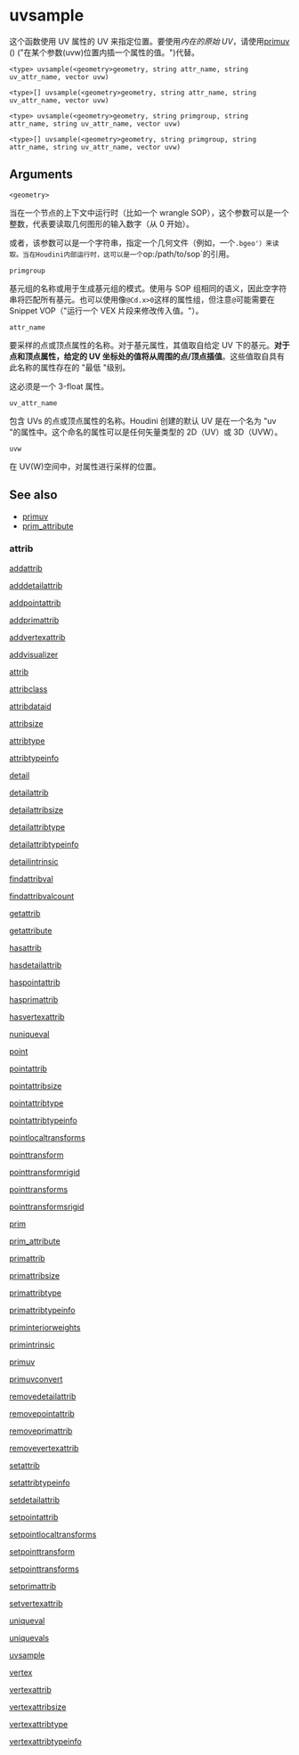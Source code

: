 # uvsample

这个函数使用 UV 属性的 UV 来指定位置。要使用*内在的原始 UV*，请使用[primuv](primuv.html) () ("在某个参数(uvw)位置内插一个属性的值。")代替。

`<type> uvsample(<geometry>geometry, string attr_name, string uv_attr_name, vector uvw)`

`<type>[] uvsample(<geometry>geometry, string attr_name, string uv_attr_name, vector uvw)`

`<type> uvsample(<geometry>geometry, string primgroup, string attr_name, string uv_attr_name, vector uvw)`

`<type>[] uvsample(<geometry>geometry, string primgroup, string attr_name, string uv_attr_name, vector uvw)`

## Arguments

`<geometry>`

当在一个节点的上下文中运行时（比如一个 wrangle SOP），这个参数可以是一个整数，代表要读取几何图形的输入数字（从 0 开始）。

或者，该参数可以是一个字符串，指定一个几何文件（例如，一个`.bgeo'）来读取。当在Houdini内部运行时，这可以是一个`op:/path/to/sop`的引用。

`primgroup`

基元组的名称或用于生成基元组的模式。使用与 SOP 组相同的语义，因此空字符串将匹配所有基元。也可以使用像`@Cd.x>0`这样的属性组，但注意`@`可能需要在Snippet VOP（"运行一个 VEX 片段来修改传入值。"）。

`attr_name`

要采样的点或顶点属性的名称。对于基元属性，其值取自给定 UV 下的基元。**对于点和顶点属性，给定的 UV 坐标处的值将从周围的点/顶点插值**。这些值取自具有此名称的属性存在的 "最低 "级别。

这必须是一个 3-float 属性。

`uv_attr_name`

包含 UVs 的点或顶点属性的名称。Houdini 创建的默认 UV 是在一个名为 "uv "的属性中。这个命名的属性可以是任何矢量类型的 2D（UV）或 3D（UVW）。

`uvw`

在 UV(W)空间中，对属性进行采样的位置。

## See also

- [primuv](primuv.html)
- [prim_attribute](prim_attribute.html)

### attrib

[addattrib](addattrib.html)

[adddetailattrib](adddetailattrib.html)

[addpointattrib](addpointattrib.html)

[addprimattrib](addprimattrib.html)

[addvertexattrib](addvertexattrib.html)

[addvisualizer](addvisualizer.html)

[attrib](attrib.html)

[attribclass](attribclass.html)

[attribdataid](attribdataid.html)

[attribsize](attribsize.html)

[attribtype](attribtype.html)

[attribtypeinfo](attribtypeinfo.html)

[detail](detail.html)

[detailattrib](detailattrib.html)

[detailattribsize](detailattribsize.html)

[detailattribtype](detailattribtype.html)

[detailattribtypeinfo](detailattribtypeinfo.html)

[detailintrinsic](detailintrinsic.html)

[findattribval](findattribval.html)

[findattribvalcount](findattribvalcount.html)

[getattrib](getattrib.html)

[getattribute](getattribute.html)

[hasattrib](hasattrib.html)

[hasdetailattrib](hasdetailattrib.html)

[haspointattrib](haspointattrib.html)

[hasprimattrib](hasprimattrib.html)

[hasvertexattrib](hasvertexattrib.html)

[nuniqueval](nuniqueval.html)

[point](point.html)

[pointattrib](pointattrib.html)

[pointattribsize](pointattribsize.html)

[pointattribtype](pointattribtype.html)

[pointattribtypeinfo](pointattribtypeinfo.html)

[pointlocaltransforms](pointlocaltransforms.html)

[pointtransform](pointtransform.html)

[pointtransformrigid](pointtransformrigid.html)

[pointtransforms](pointtransforms.html)

[pointtransformsrigid](pointtransformsrigid.html)

[prim](prim.html)

[prim_attribute](prim_attribute.html)

[primattrib](primattrib.html)

[primattribsize](primattribsize.html)

[primattribtype](primattribtype.html)

[primattribtypeinfo](primattribtypeinfo.html)

[priminteriorweights](priminteriorweights.html)

[primintrinsic](primintrinsic.html)

[primuv](primuv.html)

[primuvconvert](primuvconvert.html)

[removedetailattrib](removedetailattrib.html)

[removepointattrib](removepointattrib.html)

[removeprimattrib](removeprimattrib.html)

[removevertexattrib](removevertexattrib.html)

[setattrib](setattrib.html)

[setattribtypeinfo](setattribtypeinfo.html)

[setdetailattrib](setdetailattrib.html)

[setpointattrib](setpointattrib.html)

[setpointlocaltransforms](setpointlocaltransforms.html)

[setpointtransform](setpointtransform.html)

[setpointtransforms](setpointtransforms.html)

[setprimattrib](setprimattrib.html)

[setvertexattrib](setvertexattrib.html)

[uniqueval](uniqueval.html)

[uniquevals](uniquevals.html)

[uvsample](uvsample.html)

[vertex](vertex.html)

[vertexattrib](vertexattrib.html)

[vertexattribsize](vertexattribsize.html)

[vertexattribtype](vertexattribtype.html)

[vertexattribtypeinfo](vertexattribtypeinfo.html)
